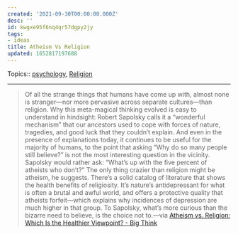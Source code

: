 ```yaml
---
created: '2021-09-30T00:00:00.000Z'
desc: ''
id: kwgxe95f6nq4qr57dgpy2jy
tags:
- ideas
title: Atheism Vs Religion
updated: 1652817197688
---
```

   
Topics::  [psychology](../topics/psychology.md), [Religion](../topics/religion.md)   
   
   
---   
   
> Of all the strange things that humans have come up with, almost none is stranger—nor more pervasive across separate cultures—than religion. Why this meta-magical thinking evolved is easy to understand in hindsight: Robert Sapolsky calls it a “wonderful mechanism” that our ancestors used to cope with forces of nature, tragedies, and good luck that they couldn’t explain. And even in the presence of explanations today, it continues to be useful for the majority of humans, to the point that asking “Why do so many people still believe?” is not the most interesting question in the vicinity. Sapolsky would rather ask: “What’s up with the five percent of atheists who don’t?” The only thing crazier than religion might be atheism, he suggests. There’s a solid catalog of literature that shows the health benefits of religiosity. It’s nature’s antidepressant for what is often a brutal and awful world, and offers a protective quality that atheists forfeit—which explains why incidences of depression are much higher in that group. To Sapolsky, what’s more curious than the bizarre need to believe, is the choice not to.—via [Atheism vs. Religion: Which Is the Healthier Viewpoint? - Big Think](https://bigthink.com/thinking/robert-sapolsky-religious-faith-is-natures-antidepressant/)